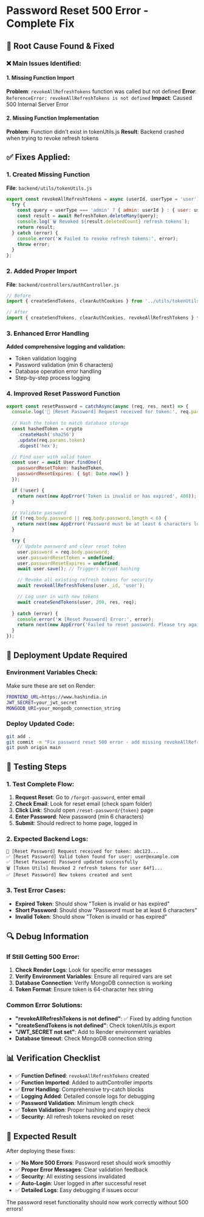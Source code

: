 # Password Reset 500 Error - Complete Fix

## 🔧 Root Cause Found & Fixed

### ❌ **Main Issues Identified:**

#### 1. Missing Function Import
**Problem**: `revokeAllRefreshTokens` function was called but not defined
**Error**: `ReferenceError: revokeAllRefreshTokens is not defined`
**Impact**: Caused 500 Internal Server Error

#### 2. Missing Function Implementation
**Problem**: Function didn't exist in tokenUtils.js
**Result**: Backend crashed when trying to revoke refresh tokens

## ✅ **Fixes Applied:**

### 1. Created Missing Function
**File**: `backend/utils/tokenUtils.js`
```javascript
export const revokeAllRefreshTokens = async (userId, userType = 'user') => {
  try {
    const query = userType === 'admin' ? { admin: userId } : { user: userId };
    const result = await RefreshToken.deleteMany(query);
    console.log(`🗑️ Revoked ${result.deletedCount} refresh tokens`);
    return result;
  } catch (error) {
    console.error('❌ Failed to revoke refresh tokens:', error);
    throw error;
  }
};
```

### 2. Added Proper Import
**File**: `backend/controllers/authController.js`
```javascript
// Before
import { createSendTokens, clearAuthCookies } from '../utils/tokenUtils.js';

// After
import { createSendTokens, clearAuthCookies, revokeAllRefreshTokens } from '../utils/tokenUtils.js';
```

### 3. Enhanced Error Handling
**Added comprehensive logging and validation:**
- Token validation logging
- Password validation (min 6 characters)
- Database operation error handling
- Step-by-step process logging

### 4. Improved Reset Password Function
```javascript
export const resetPassword = catchAsync(async (req, res, next) => {
  console.log('🔑 [Reset Password] Request received for token:', req.params.token);
  
  // Hash the token to match database storage
  const hashedToken = crypto
    .createHash('sha256')
    .update(req.params.token)
    .digest('hex');

  // Find user with valid token
  const user = await User.findOne({
    passwordResetToken: hashedToken,
    passwordResetExpires: { $gt: Date.now() }
  });

  if (!user) {
    return next(new AppError('Token is invalid or has expired', 400));
  }

  // Validate password
  if (!req.body.password || req.body.password.length < 6) {
    return next(new AppError('Password must be at least 6 characters long', 400));
  }

  try {
    // Update password and clear reset token
    user.password = req.body.password;
    user.passwordResetToken = undefined;
    user.passwordResetExpires = undefined;
    await user.save(); // Triggers bcrypt hashing

    // Revoke all existing refresh tokens for security
    await revokeAllRefreshTokens(user._id, 'user');

    // Log user in with new tokens
    await createSendTokens(user, 200, res, req);
    
  } catch (error) {
    console.error('❌ [Reset Password] Error:', error);
    return next(new AppError('Failed to reset password. Please try again.', 500));
  }
});
```

## 🚀 **Deployment Update Required**

### Environment Variables Check:
Make sure these are set on Render:
```bash
FRONTEND_URL=https://www.hashindia.in
JWT_SECRET=your_jwt_secret
MONGODB_URI=your_mongodb_connection_string
```

### Deploy Updated Code:
```bash
git add .
git commit -m "Fix password reset 500 error - add missing revokeAllRefreshTokens function"
git push origin main
```

## 🧪 **Testing Steps**

### 1. Test Complete Flow:
1. **Request Reset**: Go to `/forgot-password`, enter email
2. **Check Email**: Look for reset email (check spam folder)
3. **Click Link**: Should open `/reset-password/{token}` page
4. **Enter Password**: New password (min 6 characters)
5. **Submit**: Should redirect to home page, logged in

### 2. Expected Backend Logs:
```
🔑 [Reset Password] Request received for token: abc123...
✅ [Reset Password] Valid token found for user: user@example.com
✅ [Reset Password] Password updated successfully
🗑️ [Token Utils] Revoked 2 refresh tokens for user 64f1...
✅ [Reset Password] New tokens created and sent
```

### 3. Test Error Cases:
- **Expired Token**: Should show "Token is invalid or has expired"
- **Short Password**: Should show "Password must be at least 6 characters"
- **Invalid Token**: Should show "Token is invalid or has expired"

## 🔍 **Debug Information**

### If Still Getting 500 Error:
1. **Check Render Logs**: Look for specific error messages
2. **Verify Environment Variables**: Ensure all required vars are set
3. **Database Connection**: Verify MongoDB connection is working
4. **Token Format**: Ensure token is 64-character hex string

### Common Error Solutions:
- **"revokeAllRefreshTokens is not defined"**: ✅ Fixed by adding function
- **"createSendTokens is not defined"**: Check tokenUtils.js export
- **"JWT_SECRET not set"**: Add to Render environment variables
- **Database timeout**: Check MongoDB connection string

## 📊 **Verification Checklist**

- ✅ **Function Defined**: `revokeAllRefreshTokens` created
- ✅ **Function Imported**: Added to authController imports  
- ✅ **Error Handling**: Comprehensive try-catch blocks
- ✅ **Logging Added**: Detailed console logs for debugging
- ✅ **Password Validation**: Minimum length check
- ✅ **Token Validation**: Proper hashing and expiry check
- ✅ **Security**: All refresh tokens revoked on reset

## 🎯 **Expected Result**

After deploying these fixes:
- ✅ **No More 500 Errors**: Password reset should work smoothly
- ✅ **Proper Error Messages**: Clear validation feedback
- ✅ **Security**: All existing sessions invalidated
- ✅ **Auto-Login**: User logged in after successful reset
- ✅ **Detailed Logs**: Easy debugging if issues occur

The password reset functionality should now work correctly without 500 errors!

